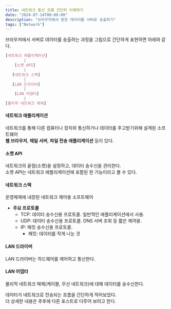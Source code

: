 ```yaml
---
title: 네트워크 통신 흐름 간단히 이해하기
date: "2024-07-14T00:00:00"
description: "브라우저에서 받은 데이터를 서버로 송출하기"
tags: ["Network"]
---
```


브라우저에서 서버로 데이터를 송출하는 과정을 그림으로 간단하게 표현하면 아래와 같다.


```scss
[네트워크 애플리케이션]
        |
    [소켓 API]
        |
   [네트워크 스택]
        |
   [LAN 드라이버]
        |
    [LAN 어댑터]
        |
[물리적 네트워크 매체]
```

#### 네트워크 애플리케이션
네트워크를 통해 다른 컴퓨터나 장치와 통신하거나 데이터를 주고받기위해 설계된 소프트웨어<br/>
**웹 브라우저**, **메일 서버**, **파일 전송 애플리케이션** 등이 있다.<br/>


#### 소켓 API
네트워크의 끝점(소켓)을 설정하고, 데이터 송수신을 관리한다. <br/>
소켓 API는 네트워크 애플리케이션에 포함된 한 기능이라고 볼 수 있다. <br/>

#### 네트워크 스택
운영체제에 내장된 네트워크 제어용 소프트웨어 <br/>

- **주요 프로토콜**
  - TCP: 데이터 송수신용 프로토콜. 일반적인 애플리케이션에서 사용.
  - UDP: 데이터 송수신용 프로토콜. DNS 서버 조회 등 짧은 제어용.
  - IP: 패킷 송수신용 프로토콜.
    - 패킷: 데이터를 작게 나눈 것

#### LAN 드라이버
LAN 드라이버는 하드웨어를 제어하고 통신한다.

#### LAN 어댑터
물리적 네트워크 매체(케이블, 무선 네트워크)에 대해 데이터를 송수신한다.


데이터가 네트워크로 전송되는 흐름을 간단하게 적어보았다. <br/>
더 상세한 내용은 추후에 다른 포스트로 다루어 보려고 한다. <br/>
